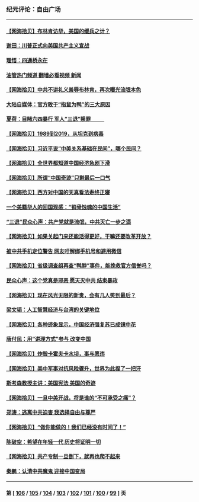 ### 纪元评论：自由广场
---
#### [【网海拾贝】布林肯访华，美国的缓兵之计？](../../pages/nsc993/n14020214.md?06220330) 
#### [谢田：川普正式向美国共产主义宣战](../../pages/nsc993/n14019485.md?06220330) 
#### [理悟：四通桥永在](../../pages/nsc993/n14019481.md?06220330) 
#### [油管热门频道 翻墙必看视频 新闻](ok?06220330)
#### [【网海拾贝】中共不讲礼义羞辱布林肯，再次曝光流氓本色](../../pages/nsc993/n14019447.md?06220330) 
#### [大陆自媒体：官方敢于“指鼠为鸭”的三大原因](../../pages/nsc993/n14019433.md?06220330) 
#### [夏荷：目睹六四暴行 军人“三退”赎罪           ](../../pages/nsc993/n14018793.md?06220330) 
#### [【网海拾贝】1989到2019，从坦克到病毒](../../pages/nsc993/n14018767.md?06220330) 
#### [【网海拾贝】习近平说“中美关系基础在民间”，哪个民间？](../../pages/nsc993/n14018200.md?06220330) 
#### [【网海拾贝】全世界都知道中国经济急剧下滑](../../pages/nsc993/n14017985.md?06220330) 
#### [【网海拾贝】所谓“中国奇迹”只剩最后一口气](../../pages/nsc993/n14017268.md?06220330) 
#### [【网海拾贝】西方对中国的天真看法寿终正寝](../../pages/nsc993/n14016640.md?06220330) 
#### [一个美籍华人的回国观感：“销骨蚀魂的中国生活”](../../pages/nsc993/n14016665.md?06220330) 
#### [“三退”民众心声：共产党就是流氓，中共灭亡一步之遥](../../pages/nsc993/n14015858.md?06220330) 
#### [【网海拾贝】如果关起门来还能活得更好，干嘛还要改革开放？](../../pages/nsc993/n14015832.md?06220330) 
#### [被中共手机定位警告 网友吁解绑手机号和避用微信](../../pages/nsc993/n14015492.md?06220330) 
#### [【网海拾贝】省级调查组再查“鸭脖”事件，能挽救官方信誉吗？](../../pages/nsc993/n14015203.md?06220330) 
#### [民众心声：这个党真是邪恶 愿天灭中共 结束暴政](../../pages/nsc993/n14014251.md?06220330) 
#### [【网海拾贝】现在风光无限的新贵，会有几人笑到最后？](../../pages/nsc993/n14014484.md?06220330) 
#### [梁文韬：人工智慧经济与台湾的关键地位](../../pages/nsc993/n14014239.md?06220330) 
#### [【网海拾贝】各种迹象显示，中国经济强复苏已成镜中花](../../pages/nsc993/n14014056.md?06220330) 
#### [唐付民：用“讲理方式”参与 改变中国](../../pages/nsc993/n14014026.md?06220330) 
#### [【网海拾贝】炸毁卡霍夫卡水坝，事与愿违](../../pages/nsc993/n14013661.md?06220330) 
#### [【网海拾贝】美中军事对抗风险骤升，世界为此捏了一把汗](../../pages/nsc993/n14013005.md?06220330) 
#### [斯考森教授主讲：美国宪法 美国的奇迹](../../pages/nsc993/n14012595.md?06220330) 
#### [【网海拾贝】一旦中美开战，将是谁的“不可承受之痛”？](../../pages/nsc993/n14012236.md?06220330) 
#### [郑涛：逃离中共迫害 我选择自由与尊严](../../pages/nsc993/n14012043.md?06220330) 
#### [【网海拾贝】“做你能做的！我们已经没有时间了！”](../../pages/nsc993/n14011531.md?06220330) 
#### [陈破空：希望在年轻一代 历史将证明一切](../../pages/nsc993/n14010838.md?06220330) 
#### [【网海拾贝】共产专制一旦倒下，就再也爬不起来](../../pages/nsc993/n14010831.md?06220330) 
#### [秦鹏：认清中共魔鬼  迎接中国变局](../../pages/nsc993/n14010692.md?06220330) 

---
#### 第 [ [106](./106.md?06220330) / [105](./105.md?06220330) / [104](./104.md?06220330) / [103](./103.md?06220330) / [102](./102.md?06220330) / [101](./101.md?06220330) / [100](./100.md?06220330) / [99](./99.md?06220330) ] 页

